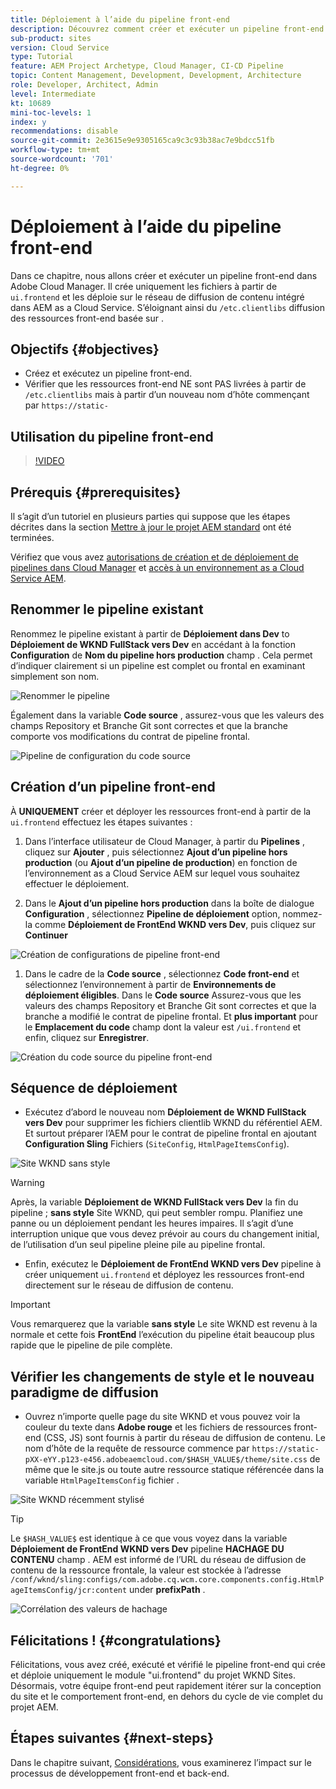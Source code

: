 ```yaml
---
title: Déploiement à l’aide du pipeline front-end
description: Découvrez comment créer et exécuter un pipeline front-end qui génère des ressources front-end et se déploie sur le réseau de diffusion de contenu intégré dans AEM as a Cloud Service.
sub-product: sites
version: Cloud Service
type: Tutorial
feature: AEM Project Archetype, Cloud Manager, CI-CD Pipeline
topic: Content Management, Development, Development, Architecture
role: Developer, Architect, Admin
level: Intermediate
kt: 10689
mini-toc-levels: 1
index: y
recommendations: disable
source-git-commit: 2e3615e9e9305165ca9c3c93b38ac7e9bdcc51fb
workflow-type: tm+mt
source-wordcount: '701'
ht-degree: 0%

---
```



# Déploiement à l’aide du pipeline front-end

Dans ce chapitre, nous allons créer et exécuter un pipeline front-end dans Adobe Cloud Manager. Il crée uniquement les fichiers à partir de `ui.frontend` et les déploie sur le réseau de diffusion de contenu intégré dans AEM as a Cloud Service. S’éloignant ainsi du  `/etc.clientlibs` diffusion des ressources front-end basée sur .


## Objectifs {#objectives}

* Créez et exécutez un pipeline front-end.
* Vérifier que les ressources front-end NE sont PAS livrées à partir de `/etc.clientlibs` mais à partir d’un nouveau nom d’hôte commençant par `https://static-`

## Utilisation du pipeline front-end

>[!VIDEO](https://video.tv.adobe.com/v/3409420/)

## Prérequis {#prerequisites}

Il s’agit d’un tutoriel en plusieurs parties qui suppose que les étapes décrites dans la section [Mettre à jour le projet AEM standard](./update-project.md) ont été terminées.

Vérifiez que vous avez [autorisations de création et de déploiement de pipelines dans Cloud Manager](https://experienceleague.adobe.com/docs/experience-manager-cloud-manager/content/requirements/users-and-roles.html?lang=en#role-definitions) et [accès à un environnement as a Cloud Service AEM](https://experienceleague.adobe.com/docs/experience-manager-cloud-service/content/implementing/using-cloud-manager/manage-environments.html).

## Renommer le pipeline existant

Renommez le pipeline existant à partir de __Déploiement dans Dev__ to  __Déploiement de WKND FullStack vers Dev__ en accédant à la fonction __Configuration__ de __Nom du pipeline hors production__ champ . Cela permet d’indiquer clairement si un pipeline est complet ou frontal en examinant simplement son nom.

![Renommer le pipeline](assets/fullstack-wknd-deploy-dev-pipeline.png)


Également dans la variable __Code source__ , assurez-vous que les valeurs des champs Repository et Branche Git sont correctes et que la branche comporte vos modifications du contrat de pipeline frontal.

![Pipeline de configuration du code source](assets/fullstack-wknd-source-code-config.png)


## Création d’un pipeline front-end

À __UNIQUEMENT__ créer et déployer les ressources front-end à partir de la `ui.frontend` effectuez les étapes suivantes :

1. Dans l’interface utilisateur de Cloud Manager, à partir du __Pipelines__ , cliquez sur __Ajouter__ , puis sélectionnez __Ajout d’un pipeline hors production__ (ou __Ajout d’un pipeline de production__) en fonction de l’environnement as a Cloud Service AEM sur lequel vous souhaitez effectuer le déploiement.

1. Dans le __Ajout d’un pipeline hors production__ dans la boîte de dialogue __Configuration__ , sélectionnez __Pipeline de déploiement__ option, nommez-la comme __Déploiement de FrontEnd WKND vers Dev__, puis cliquez sur __Continuer__

![Création de configurations de pipeline front-end](assets/create-frontend-pipeline-configs.png)

1. Dans le cadre de la __Code source__ , sélectionnez __Code front-end__ et sélectionnez l’environnement à partir de __Environnements de déploiement éligibles__. Dans le __Code source__ Assurez-vous que les valeurs des champs Repository et Branche Git sont correctes et que la branche a modifié le contrat de pipeline frontal.
Et __plus important__ pour le __Emplacement du code__ champ dont la valeur est `/ui.frontend` et enfin, cliquez sur __Enregistrer__.

![Création du code source du pipeline front-end](assets/create-frontend-pipeline-source-code.png)


## Séquence de déploiement

* Exécutez d’abord le nouveau nom __Déploiement de WKND FullStack vers Dev__ pour supprimer les fichiers clientlib WKND du référentiel AEM. Et surtout préparer l’AEM pour le contrat de pipeline frontal en ajoutant __Configuration Sling__ Fichiers (`SiteConfig`, `HtmlPageItemsConfig`).

![Site WKND sans style](assets/unstyled-wknd-site.png)

>[!WARNING]
>
>Après, la variable __Déploiement de WKND FullStack vers Dev__ la fin du pipeline ; __sans style__ Site WKND, qui peut sembler rompu. Planifiez une panne ou un déploiement pendant les heures impaires. Il s’agit d’une interruption unique que vous devez prévoir au cours du changement initial, de l’utilisation d’un seul pipeline pleine pile au pipeline frontal.


* Enfin, exécutez le __Déploiement de FrontEnd WKND vers Dev__ pipeline à créer uniquement `ui.frontend` et déployez les ressources front-end directement sur le réseau de diffusion de contenu.

>[!IMPORTANT]
>
>Vous remarquerez que la variable __sans style__ Le site WKND est revenu à la normale et cette fois __FrontEnd__ l’exécution du pipeline était beaucoup plus rapide que le pipeline de pile complète.

## Vérifier les changements de style et le nouveau paradigme de diffusion

* Ouvrez n’importe quelle page du site WKND et vous pouvez voir la couleur du texte dans __Adobe rouge__ et les fichiers de ressources front-end (CSS, JS) sont fournis à partir du réseau de diffusion de contenu. Le nom d’hôte de la requête de ressource commence par `https://static-pXX-eYY.p123-e456.adobeaemcloud.com/$HASH_VALUE$/theme/site.css` de même que le site.js ou toute autre ressource statique référencée dans la variable `HtmlPageItemsConfig` fichier .


![Site WKND récemment stylisé](assets/newly-styled-wknd-site.png)



>[!TIP]
>
>Le `$HASH_VALUE$` est identique à ce que vous voyez dans la variable __Déploiement de FrontEnd WKND vers Dev__  pipeline __HACHAGE DU CONTENU__ champ . AEM est informé de l’URL du réseau de diffusion de contenu de la ressource frontale, la valeur est stockée à l’adresse `/conf/wknd/sling:configs/com.adobe.cq.wcm.core.components.config.HtmlPageItemsConfig/jcr:content` under __prefixPath__ .


![Corrélation des valeurs de hachage](assets/hash-value-correlartion.png)



## Félicitations ! {#congratulations}

Félicitations, vous avez créé, exécuté et vérifié le pipeline front-end qui crée et déploie uniquement le module &quot;ui.frontend&quot; du projet WKND Sites. Désormais, votre équipe front-end peut rapidement itérer sur la conception du site et le comportement front-end, en dehors du cycle de vie complet du projet AEM.

## Étapes suivantes {#next-steps}

Dans le chapitre suivant, [Considérations](considerations.md), vous examinerez l’impact sur le processus de développement front-end et back-end.
